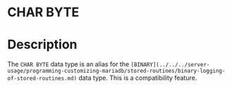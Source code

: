# CHAR BYTE

#

# Description

The `CHAR BYTE` data type is an alias for the 
`[BINARY](../../../server-usage/programming-customizing-mariadb/stored-routines/binary-logging-of-stored-routines.md)` data type. This is a
compatibility feature.